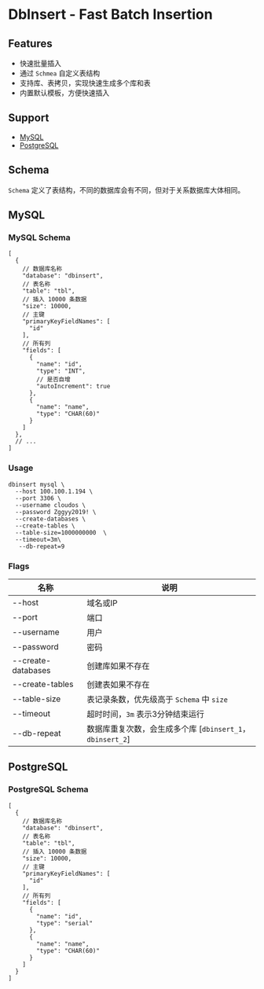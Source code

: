 # DbInsert - Fast Batch Insertion

## Features

- 快速批量插入
- 通过 `Schmea` 自定义表结构
- 支持库、表拷贝，实现快速生成多个库和表
- 内置默认模板，方便快速插入

## Support

- [MySQL](#MySQL)
- [PostgreSQL](#PostgreSQL)

## Schema

`Schema` 定义了表结构，不同的数据库会有不同，但对于关系数据库大体相同。

## MySQL

### MySQL Schema

```json5
[
  {
    // 数据库名称
    "database": "dbinsert",
    // 表名称
    "table": "tbl",
    // 插入 10000 条数据
    "size": 10000,
    // 主键
    "primaryKeyFieldNames": [
      "id"
    ],
    // 所有列
    "fields": [
      {
        "name": "id",
        "type": "INT",
        // 是否自增
        "autoIncrement": true
      },
      {
        "name": "name",
        "type": "CHAR(60)"
      }
    ]
  },
  // ... 
]
```

### Usage

```shell
dbinsert mysql \
  --host 100.100.1.194 \ 
  --port 3306 \
  --username cloudos \
  --password Zggyy2019! \
  --create-databases \
  --create-tables \
  --table-size=1000000000  \
  --timeout=3m\
   --db-repeat=9
```

### Flags

| 名称  | 说明                                         |
|-----|--------------------------------------------|
| --host    | 域名或IP                                      |
|  --port   | 端口                                         |
|  --username   | 用户                                         |
|     --password          | 密码                                         |
|   --create-databases            | 创建库如果不存在                                   |
|           --create-tables                      | 创建表如果不存在                                   |
|      --table-size         | 表记录条数，优先级高于 `Schema` 中 `size`              |
|    --timeout                       | 超时时间，`3m` 表示3分钟结束运行                        |
|         --db-repeat                            | 数据库重复次数，会生成多个库 [`dbinsert_1`，`dbinsert_2`] |

## PostgreSQL

### PostgreSQL Schema

```json5
[
  {
    // 数据库名称
    "database": "dbinsert",
    // 表名称
    "table": "tbl",
    // 插入 10000 条数据
    "size": 10000,
    // 主键
    "primaryKeyFieldNames": [
      "id"
    ],
    // 所有列
    "fields": [
      {
        "name": "id",
        "type": "serial"
      },
      {
        "name": "name",
        "type": "CHAR(60)"
      }
    ]
  }
]
```